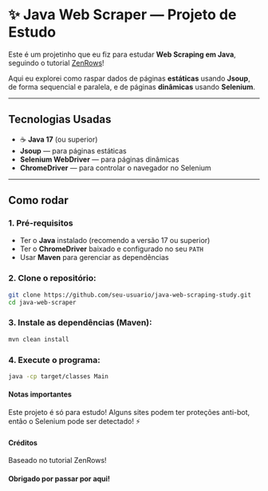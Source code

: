# ✨ Java Web Scraper — Projeto de Estudo

Este é um projetinho que eu fiz para estudar **Web Scraping em Java**, seguindo o tutorial [ZenRows](https://www.zenrows.com/blog/web-scraping-java#getting-started)!

Aqui eu explorei como raspar dados de páginas **estáticas** usando **Jsoup**, de forma sequencial e paralela, e de páginas **dinâmicas** usando **Selenium**.

---

## Tecnologias Usadas

- ☕ **Java 17** (ou superior)
- **Jsoup** — para páginas estáticas
- **Selenium WebDriver** — para páginas dinâmicas
- **ChromeDriver** — para controlar o navegador no Selenium

---

## Como rodar

### 1. Pré-requisitos

- Ter o **Java** instalado (recomendo a versão 17 ou superior)
- Ter o **ChromeDriver** baixado e configurado no seu `PATH`
- Usar **Maven** para gerenciar as dependências

### 2. Clone o repositório:
```bash
git clone https://github.com/seu-usuario/java-web-scraping-study.git
cd java-web-scraper
```
### 3. Instale as dependências (Maven):
```bash
mvn clean install
```

### 4. Execute o programa:
```bash
java -cp target/classes Main
```

#### Notas importantes
Este projeto é só para estudo!
Alguns sites podem ter proteções anti-bot, então o Selenium pode ser detectado! ⚡

#### Créditos
Baseado no tutorial ZenRows!

#### Obrigado por passar por aqui!
